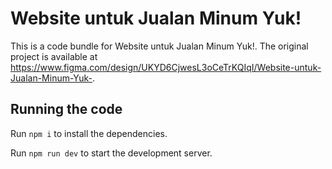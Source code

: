 
  # Website untuk Jualan Minum Yuk!

  This is a code bundle for Website untuk Jualan Minum Yuk!. The original project is available at https://www.figma.com/design/UKYD6CjwesL3oCeTrKQIqI/Website-untuk-Jualan-Minum-Yuk-.

  ## Running the code

  Run `npm i` to install the dependencies.

  Run `npm run dev` to start the development server.
  